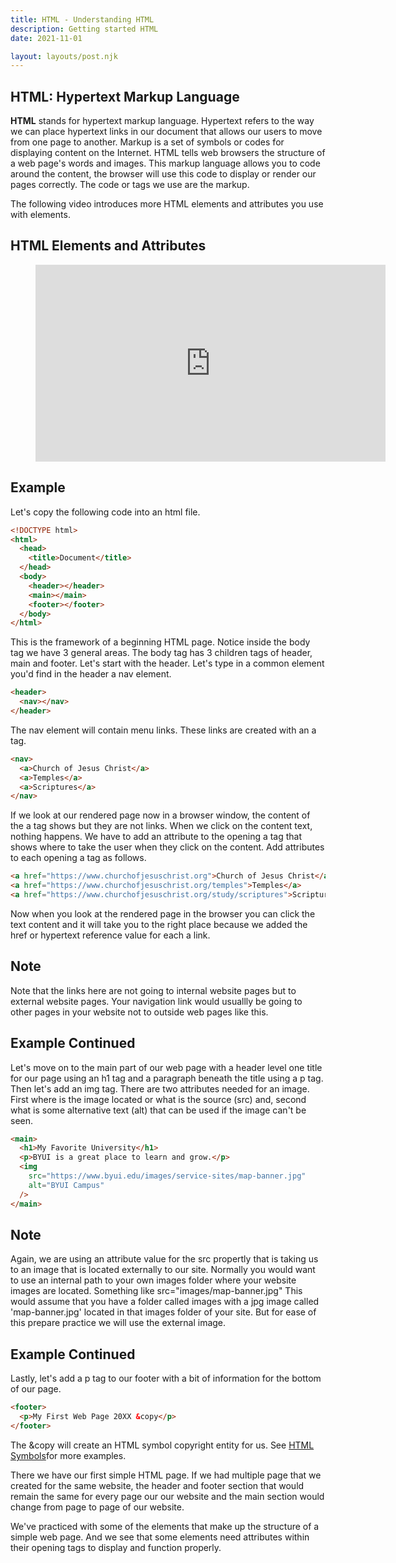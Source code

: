 ```yaml
---
title: HTML - Understanding HTML
description: Getting started HTML
date: 2021-11-01

layout: layouts/post.njk
---
```


## HTML: Hypertext Markup Language

**HTML** stands for hypertext markup language. Hypertext refers to the way we can place hypertext links in our document that allows our users to move from one page to another. Markup is a set of symbols or codes for displaying content on the Internet. HTML tells web browsers the structure of a web page's words and images. This markup language allows you to code around the content, the browser will use this code to display or render our pages correctly. The code or tags we use are the markup.

The following video introduces more HTML elements and attributes you use with elements.

## HTML Elements and Attributes

<figure class="video-container">

<iframe width="560" height="315" src="https://www.youtube.com/embed/GpZmiD8WlFo" title=
"YouTube video player" frameborder="0" allow="accelerometer; autoplay; clipboard-write; encrypted-media; gyroscope; picture-in-picture" allowfullscreen></iframe>
</figure>

## Example

Let's copy the following code into an html file.

```html
<!DOCTYPE html>
<html>
  <head>
    <title>Document</title>
  </head>
  <body>
    <header></header>
    <main></main>
    <footer></footer>
  </body>
</html>
```

This is the framework of a beginning HTML page. Notice inside the body tag we have 3 general areas. The body tag has 3 children tags of header, main and footer. Let's start with the header. Let's type in a common element you'd find in the header a nav element.

```html
<header>
  <nav></nav>
</header>
```

The nav element will contain menu links. These links are created with an a tag.

```html
<nav>
  <a>Church of Jesus Christ</a>
  <a>Temples</a>
  <a>Scriptures</a>
</nav>
```

If we look at our rendered page now in a browser window, the content of the a tag shows but they are not links. When we click on the content text, nothing happens. We have to add an attribute to the opening a tag that shows where to take the user when they click on the content. Add attributes to each opening a tag as follows.

```html
<a href="https://www.churchofjesuschrist.org">Church of Jesus Christ</a>
<a href="https://www.churchofjesuschrist.org/temples">Temples</a>
<a href="https://www.churchofjesuschrist.org/study/scriptures">Scriptures</a>
```

Now when you look at the rendered page in the browser you can click the text content and it will take you to the right place because we added the href or hypertext reference value for each a link.

## Note

Note that the links here are not going to internal website pages but to external website pages. Your navigation link would usuallly be going to other pages in your website not to outside web pages like this.

## Example Continued

Let's move on to the main part of our web page with a header level one title for our page using an h1 tag and a paragraph beneath the title using a p tag. Then let's add an img tag. There are two attributes needed for an image. First where is the image located or what is the source (src) and, second what is some alternative text (alt) that can be used if the image can't be seen.

```html
<main>
  <h1>My Favorite University</h1>
  <p>BYUI is a great place to learn and grow.</p>
  <img
    src="https://www.byui.edu/images/service-sites/map-banner.jpg"
    alt="BYUI Campus"
  />
</main>
```

## Note

Again, we are using an attribute value for the src propertly that is taking us to an image that is located externally to our site. Normally you would want to use an internal path to your own images folder where your website images are located. Something like src="images/map-banner.jpg" This would assume that you have a folder called images with a jpg image called 'map-banner.jpg' located in that images folder of your site. But for ease of this prepare practice we will use the external image.

## Example Continued

Lastly, let's add a p tag to our footer with a bit of information for the bottom of our page.

```html
<footer>
  <p>My First Web Page 20XX &copy</p>
</footer>
```

The &copy will create an HTML symbol copyright entity for us. See <a href="https://www.w3schools.com/html/html_symbols.asp">HTML Symbols</a>for more examples.

There we have our first simple HTML page. If we had multiple page that we created for the same website, the header and footer section that would remain the same for every page our our website and the main section would change from page to page of our website.

We've practiced with some of the elements that make up the structure of a simple web page. And we see that some elements need attributes within their opening tags to display and function properly.
